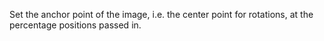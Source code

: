 Set the anchor point of the image, i.e. the center point for rotations, at the percentage positions passed in.

